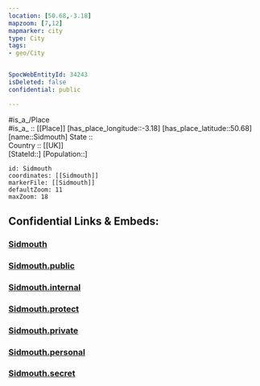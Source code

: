 ```yaml
---
location: [50.68,-3.18] 
mapzoom: [7,12] 
mapmarker: city 
type: City
tags:
- geo/City


SpocWebEntityId: 34243
isDeleted: false
confidential: public

---
```

#is_a_/Place  
#is_a_ :: [[Place]] 
[has_place_longitude::-3.18] 
[has_place_latitude::50.68] 
[name::Sidmouth] 
State ::  
Country :: [[UK]]  
[StateId::] 
[Population::] 



```leaflet
id: Sidmouth
coordinates: [[Sidmouth]] 
markerFile: [[Sidmouth]] 
defaultZoom: 11 
maxZoom: 18
```


## Confidential Links & Embeds: 

### [Sidmouth](/_Standards/Earth/Continent/Europe/Europe~North/UK/England/Regions~England/South_West_England/Devon,County/City/Sidmouth.md) 

### [Sidmouth.public](/_public/Earth/Continent/Europe/Europe~North/UK/England/Regions~England/South_West_England/Devon,County/City/Sidmouth.public.md) 

### [Sidmouth.internal](/_internal/Earth/Continent/Europe/Europe~North/UK/England/Regions~England/South_West_England/Devon,County/City/Sidmouth.internal.md) 

### [Sidmouth.protect](/_protect/Earth/Continent/Europe/Europe~North/UK/England/Regions~England/South_West_England/Devon,County/City/Sidmouth.protect.md) 

### [Sidmouth.private](/_private/Earth/Continent/Europe/Europe~North/UK/England/Regions~England/South_West_England/Devon,County/City/Sidmouth.private.md) 

### [Sidmouth.personal](/_personal/Earth/Continent/Europe/Europe~North/UK/England/Regions~England/South_West_England/Devon,County/City/Sidmouth.personal.md) 

### [Sidmouth.secret](/_secret/Earth/Continent/Europe/Europe~North/UK/England/Regions~England/South_West_England/Devon,County/City/Sidmouth.secret.md)

